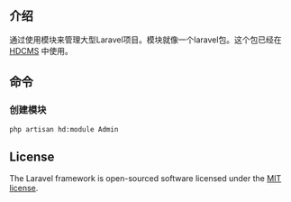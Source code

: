 ## 介绍

通过使用模块来管理大型Laravel项目。模块就像一个laravel包。这个包已经在 [HDCMS](http://www.hdcms.com) 中使用。

## 命令
### 创建模块
```
php artisan hd:module Admin
```
## License

The Laravel framework is open-sourced software licensed under the [MIT license](https://opensource.org/licenses/MIT).
